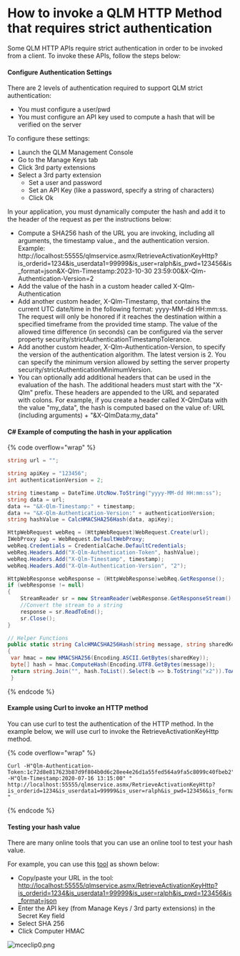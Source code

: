 # How to invoke a QLM HTTP Method that requires strict authentication

Some QLM HTTP APIs require strict authentication in order to be invoked from a client. To invoke these APIs, follow the steps below:

#### Configure Authentication Settings <a href="#h_01he1frdn4av3gjgxjtrr3e8qk" id="h_01he1frdn4av3gjgxjtrr3e8qk"></a>

There are 2 levels of authentication required to support QLM strict authentication:

* You must configure a user/pwd
* You must configure an API key used to compute a hash that will be verified on the server

To configure these settings:

* Launch the QLM Management Console
* Go to the Manage Keys tab
* Click 3rd party extensions
* Select a 3rd party extension&#x20;
  * Set a user and password
  * Set an API Key (like a password, specify a string of characters)
  * Click Ok

In your application, you must dynamically computer the hash and add it to the header of the request as per the instructions below:

* Compute a SHA256 hash of the URL you are invoking, including all arguments, the timestamp value., and the authentication version. Example: http://localhost:55555/qlmservice.asmx/RetrieveActivationKeyHttp?is\_orderid=1234\&is\_userdata1=99999\&is\_user=ralph\&is\_pwd=123456\&is\_format=json\&X-Qlm-Timestamp:2023-10-30 23:59:00\&X-Qlm-Authentication-Version=2
* Add the value of the hash in a custom header called X-Qlm-Authentication
* Add another custom header, X-Qlm-Timestamp, that contains the current UTC date/time in the following format: yyyy-MM-dd HH:mm:ss. The request will only be honored if it reaches the destination within a specified timeframe from the provided time stamp. The value of the allowed time difference (in seconds) can be configured via the server property security/strictAuthenticationTimestampTolerance.
* Add another custom header, X-Qlm-Authentication-Version, to specify the version of the authentication algorithm. The latest version is 2. You can specify the minimum version allowed by setting the server property security/strictAuthenticationMinimumVersion.
* You can optionally add additional headers that can be used in the evaluation of the hash. The additional headers must start with the "X-Qlm" prefix. These headers are appended to the URL and separated with colons. For example, if you create a header called X-QlmData with the value "my\_data", the hash is computed based on the value of: URL (including arguments) + "\&X-QlmData:my\_data"

#### C# Example of computing the hash in your application <a href="#h_01he1frdn5dms4bye3fqpv3c0v" id="h_01he1frdn5dms4bye3fqpv3c0v"></a>

{% code overflow="wrap" %}
```csharp
string url = "";

string apiKey = "123456";
int authenticationVersion = 2;

string timestamp = DateTime.UtcNow.ToString("yyyy-MM-dd HH:mm:ss");
string data = url;
data += "&X-Qlm-Timestamp:" + timestamp;
data += "&X-Qlm-Authentication-Version:" + authenticationVersion;
string hashValue = CalcHMACSHA256Hash(data, apiKey);

HttpWebRequest webReq = (HttpWebRequest)WebRequest.Create(url);
IWebProxy iwp = WebRequest.DefaultWebProxy;
webReq.Credentials = CredentialCache.DefaultCredentials;
webReq.Headers.Add("X-Qlm-Authentication-Token", hashValue);
webReq.Headers.Add("X-Qlm-Timestamp", timestamp);
webReq.Headers.Add("X-Qlm-Authentication-Version", "2");

HttpWebResponse webResponse = (HttpWebResponse)webReq.GetResponse();
if (webResponse != null)
{
    StreamReader sr = new StreamReader(webResponse.GetResponseStream(), Encoding.UTF8);
    //Convert the stream to a string
    response = sr.ReadToEnd();
    sr.Close();
}

// Helper Functions
public static string CalcHMACSHA256Hash(string message, string sharedKey)
{
 var hmac = new HMACSHA256(Encoding.ASCII.GetBytes(sharedKey));
 byte[] hash = hmac.ComputeHash(Encoding.UTF8.GetBytes(message));
 return string.Join("", hash.ToList().Select(b => b.ToString("x2")).ToArray());
 }
```
{% endcode %}

#### Example using Curl to invoke an HTTP method <a href="#h_01he1frdn5xacmvj8m084xdmm3" id="h_01he1frdn5xacmvj8m084xdmm3"></a>

You can use curl to test the authentication of the HTTP method. In the example below, we will use curl to invoke the RetrieveActivationKeyHttp method.

{% code overflow="wrap" %}
```
Curl -H"Qlm-Authentication-Token:1c72d8e817623b87d9f804b0d6c28ee4e26d1a55fed564a9fa5c8099c40fbeb2" -H"Qlm-Timestamp:2020-07-16 13:15:00" "
http://localhost:55555/qlmservice.asmx/RetrieveActivationKeyHttp?is_orderid=1234&is_userdata1=99999&is_user=ralph&is_pwd=123456&is_format=json
"
```
{% endcode %}

#### **Testing your hash value**

There are many online tools that you can use an online tool to test your hash value.

For example, you can use this [tool](https://www.freeformatter.com/hmac-generator.html) as shown below:

* Copy/paste your URL in the tool: [http://localhost:55555/qlmservice.asmx/RetrieveActivationKeyHttp?is\_orderid=1234\&is\_userdata1=99999\&is\_user=ralph\&is\_pwd=123456\&is\_format=json](http://localhost:55555/qlmservice.asmx/RetrieveActivationKeyHttp?is\_orderid=1234\&is\_userdata1=99999\&is\_user=ralph\&is\_pwd=123456\&is\_format=json)
* Enter the API key (from Manage Keys / 3rd party extensions) in the Secret Key field
* Select SHA 256
* Click Computer HMAC

![mceclip0.png](https://support.soraco.co/hc/article\_attachments/360062256891)
